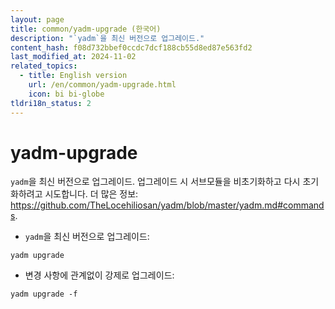 ```yaml
---
layout: page
title: common/yadm-upgrade (한국어)
description: "`yadm`을 최신 버전으로 업그레이드."
content_hash: f08d732bbef0ccdc7dcf188cb55d8ed87e563fd2
last_modified_at: 2024-11-02
related_topics:
  - title: English version
    url: /en/common/yadm-upgrade.html
    icon: bi bi-globe
tldri18n_status: 2
---
```

# yadm-upgrade

`yadm`을 최신 버전으로 업그레이드.
업그레이드 시 서브모듈을 비초기화하고 다시 초기화하려고 시도합니다.
더 많은 정보: <https://github.com/TheLocehiliosan/yadm/blob/master/yadm.md#commands>.

- `yadm`을 최신 버전으로 업그레이드:

`yadm upgrade`

- 변경 사항에 관계없이 강제로 업그레이드:

`yadm upgrade -f`
